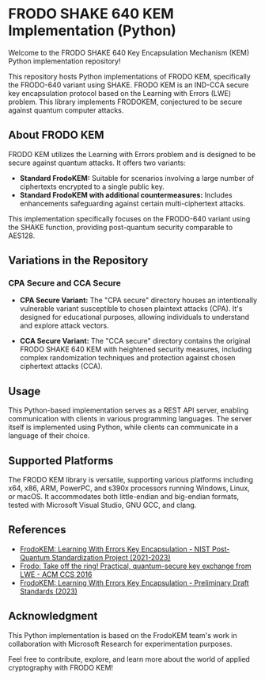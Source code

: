 # FRODO SHAKE 640 KEM Implementation (Python)

Welcome to the FRODO SHAKE 640 Key Encapsulation Mechanism (KEM) Python implementation repository!

This repository hosts Python implementations of FRODO KEM, specifically the FRODO-640 variant using SHAKE. FRODO KEM is an IND-CCA secure key encapsulation protocol based on the Learning with Errors (LWE) problem. This library implements FRODOKEM, conjectured to be secure against quantum computer attacks.

## About FRODO KEM

FRODO KEM utilizes the Learning with Errors problem and is designed to be secure against quantum attacks. It offers two variants:

- **Standard FrodoKEM:** Suitable for scenarios involving a large number of ciphertexts encrypted to a single public key.
- **Standard FrodoKEM with additional countermeasures:** Includes enhancements safeguarding against certain multi-ciphertext attacks.

This implementation specifically focuses on the FRODO-640 variant using the SHAKE function, providing post-quantum security comparable to AES128.

## Variations in the Repository

### CPA Secure and CCA Secure

- **CPA Secure Variant:** The "CPA secure" directory houses an intentionally vulnerable variant susceptible to chosen plaintext attacks (CPA). It's designed for educational purposes, allowing individuals to understand and explore attack vectors.
  
- **CCA Secure Variant:** The "CCA secure" directory contains the original FRODO SHAKE 640 KEM with heightened security measures, including complex randomization techniques and protection against chosen ciphertext attacks (CCA).

## Usage

This Python-based implementation serves as a REST API server, enabling communication with clients in various programming languages. The server itself is implemented using Python, while clients can communicate in a language of their choice.

## Supported Platforms

The FRODO KEM library is versatile, supporting various platforms including x64, x86, ARM, PowerPC, and s390x processors running Windows, Linux, or macOS. It accommodates both little-endian and big-endian formats, tested with Microsoft Visual Studio, GNU GCC, and clang.

## References

- [FrodoKEM: Learning With Errors Key Encapsulation - NIST Post-Quantum Standardization Project (2021-2023)](https://nvlpubs.nist.gov/nistpubs/ir/2021/NIST.IR.8309-draft.pdf)
- [Frodo: Take off the ring! Practical, quantum-secure key exchange from LWE - ACM CCS 2016](https://eprint.iacr.org/2016/659.pdf)
- [FrodoKEM: Learning With Errors Key Encapsulation - Preliminary Draft Standards (2023)](https://www.math.uni-frankfurt.de/~dmst/Stebila/FrodoKEM-2023.pdf)

## Acknowledgment

This Python implementation is based on the FrodoKEM team's work in collaboration with Microsoft Research for experimentation purposes.

Feel free to contribute, explore, and learn more about the world of applied cryptography with FRODO KEM!
